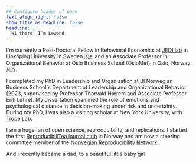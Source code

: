 ```yaml
---
## Configure header of page
text_align_right: false
show_title_as_headline: false
headline: |
  Hi there! I´m Lewend.
---
```


<!-- this is a subheadline -->
I'm currently a Post-Doctoral Fellow in Behavioral Economics at [JEDI lab](http://jedilab.weebly.com/) at Linköping University in Sweden :sweden: and an Associate Professor in Organizational Behavior at Oslo Business School (OsloMet) in Oslo, Norway :norway:.

I completed my PhD in Leadership and Organisation at BI Norwegian Business School´s Department of Leadership and Organizational Behavior (2023, supervised by Professor Thorvald Hærem and Associate Professor Erik Løhre). My dissertation examined the role of emotions and psychological distance in decision-making under risk and uncertainty. During my PhD, I was also a visiting scholar at New York University, with [Trope Lab](https://sites.google.com/nyu.edu/tropelab//).

I am a huge fan of open science, reproducibility, and replications. I started the first [ReproducibiliTea journal club](https://reproducibilitea.org/) in Norway and am now a steering committee member of the [Norwegian Reproducibility Network](https://norrn.no/).

And I recently became a dad, to a beautiful little baby girl.